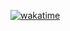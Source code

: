 [![wakatime](https://wakatime.com/badge/user/5399ff4b-3961-4db3-b7de-fd8966fb1e4a/project/ad33aef5-a0ee-4657-b637-8332d3f6e316.svg)](https://wakatime.com/badge/user/5399ff4b-3961-4db3-b7de-fd8966fb1e4a/project/ad33aef5-a0ee-4657-b637-8332d3f6e316)
